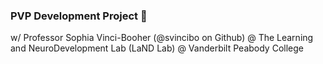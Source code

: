 ### PVP Development Project 🧠
w/ Professor Sophia Vinci-Booher (@svincibo on Github) @ The Learning and NeuroDevelopment Lab (LaND Lab) @ Vanderbilt Peabody College
